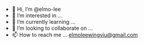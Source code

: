 - 👋 Hi, I’m @elmo-lee
- 👀 I’m interested in ...
- 🌱 I’m currently learning ...
- 💞️ I’m looking to collaborate on ... 
- 📫 How to reach me ... elmoleewingyiu@gmail.com

<!---
elmo-lee/elmo-lee is a ✨ special ✨ repository because its `README.md` (this file) appears on your GitHub profile.
You can click the Preview link to take a look at your changes.
--->
